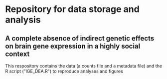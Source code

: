 # Repository for data storage and analysis

## A complete absence of indirect genetic effects on brain gene expression in a highly social context

This respository contains the data (a counts file and a metadata file) and the R script ("IGE_DEA.R") to reproduce analyses and figures
